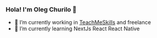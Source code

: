 ### Hola! I'm Oleg Churilo 👋


- 🔭 I’m currently working in [TeachMeSkills](https://teachmeskills.by/) and freelance
- 🌱 I’m currently learning NextJs React React Native


